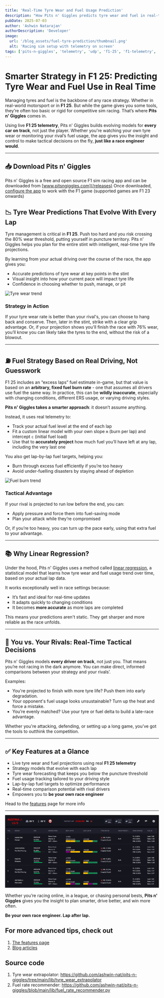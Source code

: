 ```yaml
---
title: 'Real-Time Tyre Wear and Fuel Usage Prediction'
description: "How Pits n' Giggles predicts tyre wear and fuel in real-time"
pubDate: 2025-07-03
author: 'Ashwin Natarajan'
authorDescription: 'Developer'
image:
  url: '/blog_assets/fuel-tyre-prediction/thumbnail.png'
  alt: 'Racing sim setup with telemetry on screen'
tags: ['pits-n-giggles', 'telemetry', 'udp', 'f1-25', 'f1-telemetry', 'tyre-strategy', 'pit-stop', 'sim-racing']
---
```



# Smarter Strategy in F1 25: Predicting Tyre Wear and Fuel Use in Real Time

Managing tyres and fuel is the backbone of any race strategy. Whether in real-world motorsport or in **F1 25**. But while the game gives you some tools, they’re often too basic or rigid for competitive sim racing. That’s where **Pits n' Giggles** comes in.

Using live **F1 25 telemetry**, Pits n' Giggles builds evolving models for **every car on track**, not just the player. Whether you're watching your own tyre wear or monitoring your rival’s fuel usage, the app gives you the insight and control to make tactical decisions on the fly, **just like a race engineer would**.

---
## 📥 Download Pits n' Giggles
Pits n' Giggles is a free and open source F1 sim racing app and can be downloaded from [www.pitsngiggles.com](/releases)
Once downloaded, [configure the app](/blog/setting-up-udp-telemetry-f1) to work with the F1 game (supported games are F1 23 onwards)

## 📉 Tyre Wear Predictions That Evolve With Every Lap

Tyre management is critical in **F1 25**. Push too hard and you risk crossing the 80% wear threshold, putting yourself in puncture territory. Pits n' Giggles helps you plan for the entire stint with intelligent, real-time tyre life projections.

By learning from your actual driving over the course of the race, the app gives you:
- Accurate predictions of tyre wear at key points in the stint
- Visual insight into how your current pace will impact tyre life
- Confidence in choosing whether to push, manage, or pit

![Tyre wear trend](/blog_assets/fuel-tyre-prediction/tyre-stint-graph.png)

### Strategy in Action

If your tyre wear rate is better than your rival's, you can choose to hang back and conserve. Then, later in the stint, strike with a clear grip advantage. Or, if your projection shows you'll finish the race with 76% wear, you’ll know you can likely take the tyres to the end, without the risk of a blowout.

---

## ⛽ Fuel Strategy Based on Real Driving, Not Guesswork

F1 25 includes an “excess laps” fuel estimate in-game, but that value is based on an **arbitrary, fixed fuel burn rate** - one that assumes all drivers use fuel the same way. In practice, this can be **wildly inaccurate**, especially with changing conditions, different ERS usage, or varying driving styles.

**Pits n' Giggles takes a smarter approach**: it doesn’t assume anything.

Instead, it uses real telemetry to:
- Track your actual fuel level at the end of each lap
- Fit a custom linear model with your own slope `m` (burn per lap) and intercept `c` (initial fuel load)
- Use that to **accurately project** how much fuel you’ll have left at any lap, including the very last one

You also get lap-by-lap fuel targets, helping you:
- Burn through excess fuel efficiently if you’re too heavy
- Avoid under-fuelling disasters by staying ahead of depletion

![Fuel burn trend](/blog_assets/fuel-tyre-prediction/fuel-graph.png)

### Tactical Advantage

If your rival is projected to run low before the end, you can:
- Apply pressure and force them into fuel-saving mode
- Plan your attack while they’re compromised

Or, if you’re too heavy, you can turn up the pace early, using that extra fuel to your advantage.

---

## 📚 Why Linear Regression?

Under the hood, Pits n' Giggles uses a method called [linear regression](https://en.wikipedia.org/wiki/Linear_regression), a statistical model that learns how tyre wear and fuel usage trend over time, based on your actual lap data.

It works exceptionally well in race settings because:
- It’s fast and ideal for real-time updates
- It adapts quickly to changing conditions
- It becomes **more accurate** as more laps are completed

This means your predictions aren't static. They get sharper and more reliable as the race unfolds.

---

## 🧠 You vs. Your Rivals: Real-Time Tactical Decisions

Pits n' Giggles models **every driver on track**, not just you. That means you’re not racing in the dark anymore. You can make direct, informed comparisons between your strategy and your rivals’.

Examples:
- You're projected to finish with more tyre life? Push them into early degradation.
- Your opponent's fuel usage looks unsustainable? Turn up the heat and force a mistake.
- You’re evenly matched? Use your tyre or fuel delta to build a late-race advantage.

Whether you're attacking, defending, or setting up a long game, you’ve got the tools to outthink the competition.

---

## ✅ Key Features at a Glance

- Live tyre wear and fuel projections using real **F1 25 telemetry**
- Strategy models that evolve with each lap
- Tyre wear forecasting that keeps you below the puncture threshold
- Fuel usage tracking tailored to your driving style
- Lap-by-lap fuel targets to optimize performance
- Real-time comparison potential with rival drivers
- Empowers you to **be your own race engineer**

Head to the [features](/features) page for more info

---

![Driver view](https://github.com/ashwin-nat/pits-n-giggles/blob/main/screenshots/main-ui.png?raw=true)

Whether you’re racing online, in a league, or chasing personal bests, **Pits n' Giggles** gives you the insight to plan smarter, drive better, and win more often.

**Be your own race engineer. Lap after lap.**

## For more advanced tips, check out
1. [The features page](/features)
2. [Blog articles](/blog)

## Source code
1. Tyre wear extrapolator: https://github.com/ashwin-nat/pits-n-giggles/tree/main/lib/tyre_wear_extrapolator
2. Fuel rate recommender: https://github.com/ashwin-nat/pits-n-giggles/blob/main/lib/fuel_rate_recommender.py

